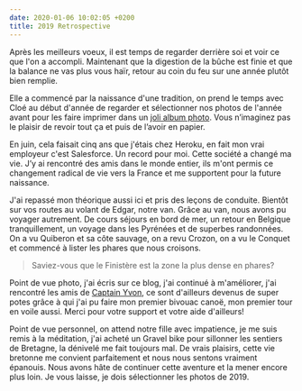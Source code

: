 ```yaml
---
date: 2020-01-06 10:02:05 +0200
title: 2019 Retrospective
---
```


Après les meilleurs voeux, il est temps de regarder derrière soi et voir ce que l'on a accompli. Maintenant que la digestion de la bûche est finie et que la balance ne vas plus vous haïr, retour au coin du feu sur une année plutôt bien remplie.

Elle a commencé par la naissance d'une tradition, on prend le temps avec Cloé au début d'année de regarder et sélectionner nos photos de l'année avant pour les faire imprimer dans un [joli album photo](https://www.rosemood.fr/album-photo/livre-photo-couverture-tissu/). Vous n’imaginez pas le plaisir de revoir tout ça et puis de l’avoir en papier.

En juin, cela faisait cinq ans que j'étais chez Heroku, en fait mon vrai employeur c'est Salesforce. Un record pour moi. Cette société a changé ma vie. J’y ai rencontré des amis dans le monde entier, ils m'ont permis ce changement radical de vie vers la France et me supportent pour la future naissance. 

J'ai repassé mon théorique aussi ici et pris des leçons de conduite. Bientôt sur vos routes au volant de Edgar, notre van. Grâce au van, nous avons pu voyager autrement. De cours séjours en bord de mer, un retour en Belgique tranquillement, un voyage dans les Pyrénées et de superbes randonnées. On a vu Quiberon et sa côte sauvage, on a revu Crozon, on a vu le Conquet et commencé à lister les phares que nous croisons. 

> Saviez-vous que le Finistère est la zone la plus dense en phares?

Point de vue photo, j'ai écris sur ce blog, j'ai continué à m'améliorer, j'ai rencontré les amis de [Captain Yvon](https://captainyvon.fr), ce sont d'ailleurs devenus de super potes grâce à qui j'ai pu faire mon premier bivouac canoë, mon premier tour en voile aussi. Merci pour votre support et votre aide d'ailleurs!

Point de vue personnel, on attend notre fille avec impatience, je me suis remis à la méditation, j'ai acheté un Gravel bike pour sillonner les sentiers de Bretagne, la dénivelé me fait toujours mal. De vrais plaisirs, cette vie bretonne me convient parfaitement et nous nous sentons vraiment épanouis. Nous avons hâte de continuer cette aventure et la mener encore plus loin. Je vous laisse, je dois sélectionner les photos de 2019.

